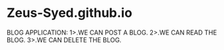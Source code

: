 # Zeus-Syed.github.io

BLOG APPLICATION:
1>.WE CAN POST A BLOG.
2>.WE CAN READ THE BLOG.
3>.WE CAN DELETE THE BLOG.

